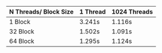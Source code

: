 | N Threads/ Block Size | 1 Thread | 1024 Threads |
|-----------------------|----------|--------------|
| 1 Block               | 3.241s   | 1.116s       |
| 32 Block              | 1.502s   | 1.091s       |
| 64 Block              | 1.295s   | 1.124s       |